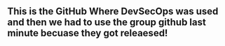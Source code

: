 ## This is the GitHub Where DevSecOps was used and then we had to use the group github last minute becuase they got releaesed!
